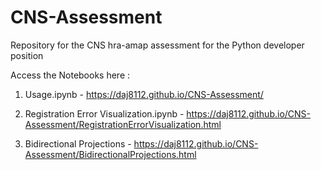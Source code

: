 # CNS-Assessment
Repository for the CNS hra-amap assessment for the Python developer position

Access the Notebooks here :

1. Usage.ipynb - https://daj8112.github.io/CNS-Assessment/

2. Registration Error Visualization.ipynb - https://daj8112.github.io/CNS-Assessment/RegistrationErrorVisualization.html

3. Bidirectional Projections - https://daj8112.github.io/CNS-Assessment/BidirectionalProjections.html

